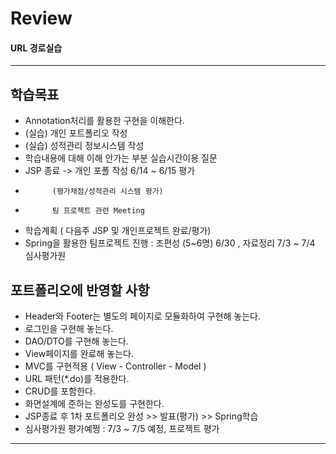 # Review


#### URL 경로실습

-----------------------------------------------------

## 학습목표
- Annotation처리를 활용한 구현을 이해한다.
- (실습) 개인 포트폴리오 작성
- (실습) 성적관리 정보시스템 작성
- 학습내용에 대해 이해 안가는 부분 실습시간이용 질문
- JSP 종료 -> 개인 포폴 작성 6/14 ~ 6/15 평가
-           (평가채점/성적관리 시스템 평가)
-           팀 프로젝트 관련 Meeting

- 학습계획 ( 다음주 JSP 및 개인프로젝트 완료/평가)
- Spring을 활용한 팀프로젝트 진행 : 조편성 (5~6명) 6/30 , 자료정리 7/3 ~ 7/4 심사평가원


## 포트폴리오에 반영할 사항
- Header와 Footer는 별도의 페이지로 모듈화하여 구현해 놓는다.
- 로그인을 구현해 놓는다.
- DAO/DTO를 구현해 놓는다.
- View페이지를 완료해 놓는다.
- MVC를 구현적용 ( View - Controller - Model )
- URL 패턴(*.do)를 적용한다.
- CRUD를 포함한다.
- 화면설계에 준하는 완성도를 구현한다.
- JSP종료 후 1차 포트폴리오 완성 >> 발표(평가) >> Spring학습
- 심사평가원 평가예쩡 : 7/3 ~ 7/5 예정, 프로젝트 평가
------------------------------------------------------------------------
